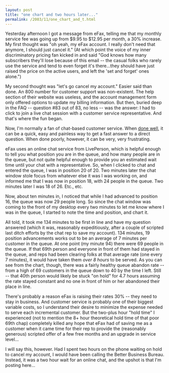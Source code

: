 ```yaml
---
layout: post
title: "one chart and two hours later..."
permalink: /2003/11/one_chart_and_t.html
---
```


<p>Yesterday afternoon I got a message from eFax, telling me that my monthly service fee was going up from $9.95 to $12.95 per month, a 30% increase.  My first thought was "oh yeah, my eFax account.  I really don't need that anymore, I should just cancel it."  (At which point the voice of my inner discriminatory pricing fan kicked in and said "God knows how many subscribers they'll lose because of this email -- the casual folks who rarely use the service and tend to even forget it's there...they should have just raised the price on the active users, and left the 'set and forget' ones alone.")</p>

<p>My second thought was "let's go cancel my account."  Easier said than done.  An 800 number for customer support was non-existent.  The help section of their website was useless, and the account management form only offered options to update my billing information.  But then, buried deep in the FAQ -- question #83 out of 83, no less -- was the answer:  I had to click to join a live chat session with a customer service representative.  And that's where the fun began.</p>

<p>Now, I'm normally a fan of chat-based customer service.  When <a href="http://www.llbean.com/">done well</a>, it can be a quick, easy and painless way to get a fast answer to a direct question.  When done poorly, however, it can be very, very frustrating.</p>

<p>eFax uses an online chat service from LivePerson, which is helpful enough to tell you what position you are in the queue, and how many people are in the queue, but not quite helpful enough to provide you an estimated wait time until your chat with a representative.  So, when I clicked to chat and entered the queue, I was in position 20 of 20.  Two minutes later the chat window stole focus from whatever else it was I was working on, and informed me that I was now in position 18, with 24 people in the queue.  Two minutes later I was 18 of 26.  Etc., etc.</p>

<p>Now, about ten minutes in, I noticed that while I had advanced to position 16, the queue was now 29 people long.  So since the chat window was coming to the front of my desktop every two minutes to let me know where I was in the queue, I started to note the time and position, and chart it.</p>

<p>All told, it took me 134 minutes to be first in line and have my question answered (which it was, reasonably expeditiously, after a couple of scripted last ditch efforts by the chat rep to save my account).  134 minutes, 19 position advancements works out to be an average of 7 minutes per customer in the queue.  At one point (my minute 94) there were 69 people in the queue.  If that 69th person and everyone in front of them had stayed in the queue, and reps had been clearing folks at that average rate (one every 7 minutes), it would have taken them <i>over 8 hours</i> to be served.  As you can see from the chart, though, there was a fairly healthy queue abandon rate -- from a high of 69 customers in the queue down to 40 by the time I left.  Still -- that 40th person would likely be stuck "on hold" for 4.7 hours assuming the rate stayed constant and no one in front of him or her abandoned their place in line.</p>

<p>There's probably a reason eFax is raising their rates 30% -- they need to stay in business.  And customer service is probably one of their biggest variable costs, so I understand their desire to minimize the expense needed to serve each incremental customer.  But the two-plus hour "hold time" I experienced (not to mention the 8+ hour theoretical hold time of that poor 69th chap) completely killed any hope that eFax had of saving me as a customer when it came time for their rep to provide the (reasonably generous) scripted offer of a few free months and an upgrade in service level...</p>

<p>I will say this, however.  Had I spent two hours on the phone waiting on hold to cancel my account, I would have been calling the Better Business Bureau.  Instead, it was a two hour wait for an online chat, and the upshot is that I'm posting here...<br />
</p>


